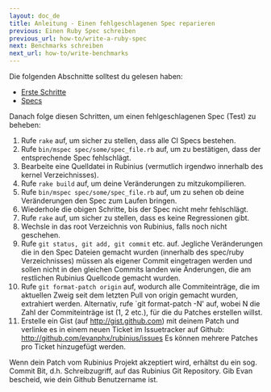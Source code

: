 ```yaml
---
layout: doc_de
title: Anleitung - Einen fehlgeschlagenen Spec reparieren
previous: Einen Ruby Spec schreiben
previous_url: how-to/write-a-ruby-spec
next: Benchmarks schreiben
next_url: how-to/write-benchmarks
---
```


Die folgenden Abschnitte solltest du gelesen haben:

  *  [Erste Schritte](/doc/de/getting-started/)
  *  [Specs](/doc/de/specs/)

Danach folge diesen Schritten, um einen fehlgeschlagenen Spec (Test) zu 
beheben:

  1. Rufe `rake` auf, um sicher zu stellen, dass alle CI Specs bestehen.
  2. Rufe `bin/mspec spec/some/spec_file.rb` auf, um zu bestätigen, dass der 
     entsprechende Spec fehlschlägt.
  3. Bearbeite eine Quelldatei in Rubinius (vermutlich irgendwo innerhalb des 
     kernel Verzeichnisses).
  4. Rufe `rake build` auf, um deine Veränderungen zu mitzukompilieren.
  5. Rufe `bin/mspec spec/some/spec_file.rb` auf, um zu sehen ob deine 
     Veränderungen den Spec zum Laufen bringen.
  6. Wiederhole die obigen Schritte, bis der Spec nicht mehr fehlschlägt.
  7. Rufe `rake` auf, um sicher zu stellen, dass es keine Regressionen gibt.
  8. Wechsle in das root Verzeichnis von Rubinius, falls noch nicht geschehen.
  9. Rufe `git status, git add, git commit` etc. auf. Jegliche Veränderungen 
     die in den Spec Dateien gemacht wurden (innerhalb des spec/ruby 
     Verzeichnisses) müssen als eigener Commit eingetragen werden und sollen 
     nicht in den gleichen Commits landen wie Änderungen, die am restlichen 
     Rubinius Quellcode gemacht wurden.
  10. Rufe `git format-patch origin` auf, wodurch alle Commiteinträge, die im 
      aktuellen Zweig seit dem letzten Pull von origin gemacht wurden, 
      extrahiert werden. Alternativ, rufe `git format-patch -N' auf, wobei N 
      die Zahl der Commiteinträge ist (1, 2 etc.), für die du Patches erstellen
      willst.
  11. Erstelle ein Gist (auf http://gist.github.com) mit deinem Patch und 
      verlinke es in einem neuen Ticket im Issuetracker auf Github: 
      http://github.com/evanphx/rubinius/issues Es können mehrere Patches pro
      Ticket hinzugefügt werden.

Wenn dein Patch vom Rubinius Projekt akzeptiert wird, erhältst du ein sog. 
Commit Bit, d.h. Schreibzugriff, auf das Rubinius Git Repository. Gib Evan 
bescheid, wie dein Github Benutzername ist.
